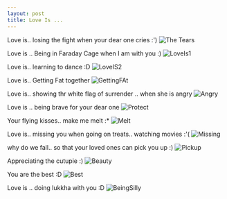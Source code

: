 ```yaml
---
layout: post
title: Love Is ...
---
```


Love is.. losing the fight when your dear one cries :')
![The Tears](https://fbcdn-sphotos-b-a.akamaihd.net/hphotos-ak-xtf1/v/t1.0-9/11391240_1002731379737303_7887140519011864103_n.jpg?oh=68e814edbe1e585b3b4e426b8857bff7&oe=56332779&__gda__=1441218001_0a960d6d42be0b932d39df48cf10a708)

Love is .. Being in Faraday Cage when I am with you :)
![LoveIs1](https://fbcdn-sphotos-h-a.akamaihd.net/hphotos-ak-xtf1/v/t1.0-9/11392794_1002731396403968_6743724933373596705_n.jpg?oh=fbc33d2645b72aee6cdb4b1f00bda3db&oe=55FB06DF&__gda__=1442020727_401f7081d97766af9a3e14d7b0be4c05)

Love is.. learning to dance :D
![LoveIS2](https://fbcdn-sphotos-c-a.akamaihd.net/hphotos-ak-xaf1/v/t1.0-9/11390300_1002731366403971_4663203667515167831_n.jpg?oh=0a1b210c6c8c2bf55c1ce5a3c01ef955&oe=562A08F3&__gda__=1445633348_a34f98a7167881cd7ea8de792f8db187)

Love is.. Getting Fat together
![GettingFAt](https://scontent-hkg3-1.xx.fbcdn.net/hphotos-xpf1/v/t1.0-9/10600384_1002731473070627_6823324513555816215_n.jpg?oh=843c51a6a4d4c09b1910d985b5a5b8f8&oe=55EC53DA)

Love is.. showing thr white flag of surrender .. when she is angry
![Angry](https://scontent-hkg3-1.xx.fbcdn.net/hphotos-xta1/v/t1.0-9/11107369_1002731423070632_578566778551896938_n.jpg?oh=709ac9bf8e92a050693c1556ff5335ed&oe=562BB185)

Love is .. being brave for your dear one
![Protect](https://scontent-hkg3-1.xx.fbcdn.net/hphotos-xft1/v/t1.0-9/11425506_1002731413070633_5190235302238668662_n.jpg?oh=8571e03279ed75a49abc690fd6d26d56&oe=55FCA2C1)

Your flying kisses.. make me melt :*
![Melt](https://fbcdn-sphotos-c-a.akamaihd.net/hphotos-ak-xfa1/v/t1.0-9/11391125_1002731416403966_6970713569991790716_n.jpg?oh=a2a11af0d05a6bf7c89e928c1da52995&oe=55F0BBB2&__gda__=1442778169_f40e93402bb4569b411c07a0d365a13e)

Love is.. missing you when going on treats.. watching movies :'(
![Missing](https://scontent-hkg3-1.xx.fbcdn.net/hphotos-xft1/v/t1.0-9/11391274_1002731466403961_7385193662461460803_n.jpg?oh=2159742470ae541762402cf827f66021&oe=55EEDFA6)

why do we fall.. so that your loved ones can pick you up :)
![Pickup](https://fbcdn-sphotos-f-a.akamaihd.net/hphotos-ak-xpf1/v/t1.0-9/10446669_1002731409737300_2809124989646979528_n.jpg?oh=a4249c8528c466b601f617ba911129e4&oe=5632E7F9&__gda__=1442735558_f0966f3ab7fc262c93ef74230142b61c)

Appreciating the cutupie :)
![Beauty](https://scontent-hkg3-1.xx.fbcdn.net/hphotos-xat1/v/t1.0-9/11224781_1002731433070631_3769074641048522196_n.jpg?oh=28df26e6af6b61e3124c5689b4ee5197&oe=55F51789)

You are the best :D
![Best](https://scontent-hkg3-1.xx.fbcdn.net/hphotos-xaf1/v/t1.0-9/11391139_1002731476403960_1621386310563797303_n.jpg?oh=8cc820e2aac54948772f795aa2c4a9a1&oe=562BF642)

Love is .. doing lukkha with you :D
![BeingSilly](https://fbcdn-sphotos-c-a.akamaihd.net/hphotos-ak-xat1/v/t1.0-9/11400988_1002731486403959_8884667430530668082_n.jpg?oh=215f2eb3295d3132a8e9d976a845d636&oe=56290AD6&__gda__=1441730782_46d299936690940243fe022e27503349)
